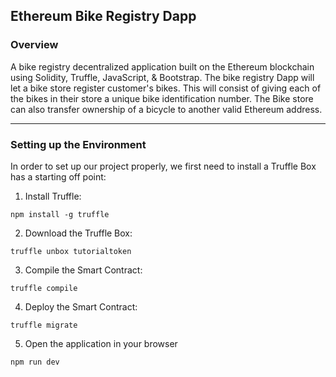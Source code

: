 ## Ethereum Bike Registry Dapp
### Overview
A bike registry decentralized application built on the Ethereum blockchain using Solidity, Truffle, JavaScript, & Bootstrap. The bike registry Dapp will let a bike store register customer's bikes. This will consist of giving each of the bikes in their store a unique bike identification number. The Bike store can also transfer ownership of a bicycle to another valid Ethereum address.

---

### Setting up the Environment
In order to set up our project properly, we first need to install a Truffle Box has a starting off point:

1. Install Truffle:

`npm install -g truffle`

2. Download the Truffle Box:

`truffle unbox tutorialtoken`

3. Compile the Smart Contract:

`truffle compile`

4. Deploy the Smart Contract:

`truffle migrate`

5. Open the application in your browser

`npm run dev`
